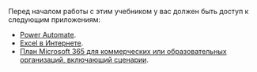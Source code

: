 Перед началом работы с этим учебником у вас должен быть доступ к следующим приложениям:

- [Power Automate](/power-automate/organization-q-and-a).
- [Excel в Интернете](https://www.office.com/launch/excel).
- [План Microsoft 365 для коммерческих или образовательных организаций, включающий сценарии](/microsoft-365/admin/manage/manage-office-scripts-settings).